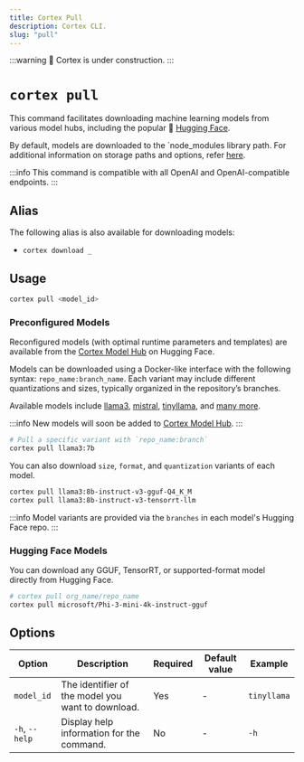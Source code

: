 ```yaml
---
title: Cortex Pull
description: Cortex CLI.
slug: "pull"
---
```


:::warning
🚧 Cortex is under construction.
:::

# `cortex pull`

This command facilitates downloading machine learning models from various model hubs, including the popular 🤗 [Hugging Face](https://huggingface.co/).

By default, models are downloaded to the `node_modules library path. For additional information on storage paths and options, refer [here](/docs/cli).

:::info
This command is compatible with all OpenAI and OpenAI-compatible endpoints.
:::

## Alias

The following alias is also available for downloading models:

- `cortex download _`

## Usage

```bash
cortex pull <model_id>
```

### Preconfigured Models

Reconfigured models (with optimal runtime parameters and templates) are available from the [Cortex Model Hub](https://huggingface.co/cortexso) on Hugging Face.

Models can be downloaded using a Docker-like interface with the following syntax: `repo_name:branch_name`. Each variant may include different quantizations and sizes, typically organized in the repository’s branches.

Available models include [llama3](https://huggingface.co/janhq/llama3), [mistral](https://huggingface.co/janhq/mistral), [tinyllama](https://huggingface.co/janhq/tinyllama), and [many more](https://huggingface.co/janhq).

:::info
New models will soon be added to [Cortex Model Hub](https://huggingface.co/cortexso).
:::

```bash
# Pull a specific variant with `repo_name:branch`
cortex pull llama3:7b
```

You can also download `size`, `format`, and `quantization` variants of each model.

```bash
cortex pull llama3:8b-instruct-v3-gguf-Q4_K_M
cortex pull llama3:8b-instruct-v3-tensorrt-llm
```

:::info
Model variants are provided via the `branches` in each model's Hugging Face repo.
:::

### Hugging Face Models

You can download any GGUF, TensorRT, or supported-format model directly from Hugging Face.

```bash
# cortex pull org_name/repo_name
cortex pull microsoft/Phi-3-mini-4k-instruct-gguf
```

## Options

| Option         | Description                                       | Required | Default value | Example     |
| -------------- | ------------------------------------------------- | -------- | ------------- | ----------- |
| `model_id`     | The identifier of the model you want to download. | Yes      | -             | `tinyllama` |
| `-h`, `--help` | Display help information for the command.         | No       | -             | `-h`        |
